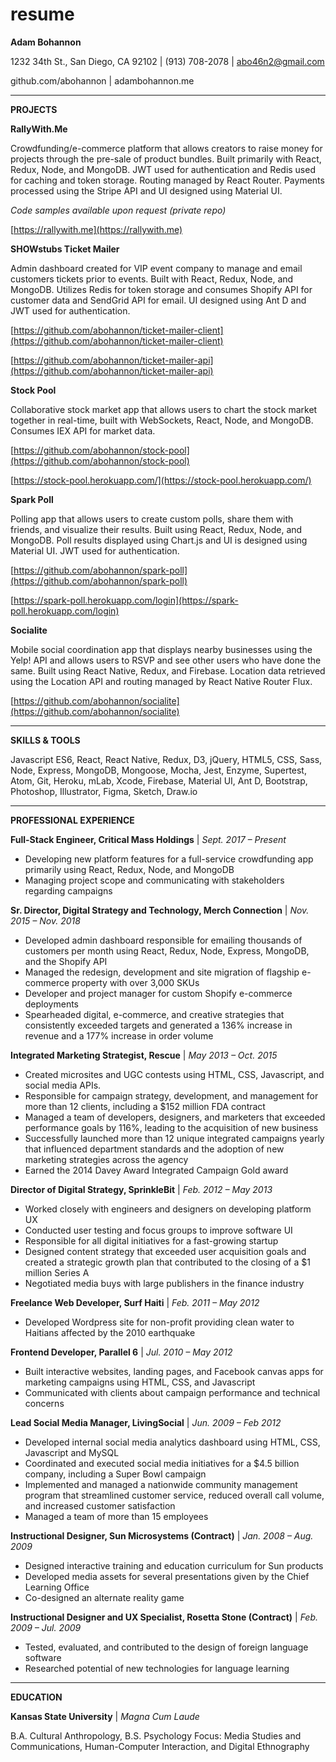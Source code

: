 # resume
**Adam Bohannon**

1232 34th St., San Diego, CA 92102 | (913) 708-2078 | abo46n2@gmail.com

github.com/abohannon | adambohannon.me

---

**PROJECTS**

**RallyWith.Me**

Crowdfunding/e-commerce platform that allows creators to raise money for projects through the pre-sale of product bundles. Built primarily with React, Redux, Node, and MongoDB. JWT used for authentication and Redis used for caching and token storage. Routing managed by React Router. Payments processed using the Stripe API and UI designed using Material UI.

_Code samples available upon request (private repo)_

[https://rallywith.me](https://rallywith.me)

**SHOWstubs Ticket Mailer**

Admin dashboard created for VIP event company to manage and email customers tickets prior to events. Built with React, Redux, Node, and MongoDB. Utilizes Redis for token storage and consumes Shopify API for customer data and SendGrid API for email. UI designed using Ant D and JWT used for authentication.

[https://github.com/abohannon/ticket-mailer-client](https://github.com/abohannon/ticket-mailer-client)

[https://github.com/abohannon/ticket-mailer-api](https://github.com/abohannon/ticket-mailer-api)

**Stock Pool**

Collaborative stock market app that allows users to chart the stock market together in real-time, built with WebSockets, React, Node, and MongoDB. Consumes IEX API for market data.

[https://github.com/abohannon/stock-pool](https://github.com/abohannon/stock-pool)

[https://stock-pool.herokuapp.com/](https://stock-pool.herokuapp.com/)

**Spark Poll**

Polling app that allows users to create custom polls, share them with friends, and visualize their results. Built using React, Redux, Node, and MongoDB. Poll results displayed using Chart.js and UI is designed using Material UI. JWT used for authentication.

[https://github.com/abohannon/spark-poll](https://github.com/abohannon/spark-poll)

[https://spark-poll.herokuapp.com/login](https://spark-poll.herokuapp.com/login)

**Socialite**

Mobile social coordination app that displays nearby businesses using the Yelp! API and allows users to RSVP and see other users who have done the same. Built using React Native, Redux, and Firebase. Location data retrieved using the Location API and routing managed by React Native Router Flux.

[https://github.com/abohannon/socialite](https://github.com/abohannon/socialite)

---

**SKILLS &amp; TOOLS**

Javascript ES6, React, React Native, Redux, D3, jQuery, HTML5, CSS, Sass, Node, Express, MongoDB, Mongoose, Mocha, Jest, Enzyme, Supertest, Atom, Git, Heroku, mLab, Xcode, Firebase, Material UI, Ant D, Bootstrap, Photoshop, Illustrator, Figma, Sketch, Draw.io

---

**PROFESSIONAL EXPERIENCE**

**Full-Stack Engineer, Critical Mass Holdings** | _Sept. 2017 – Present_

- Developing new platform features for a full-service crowdfunding app primarily using React, Redux, Node, and MongoDB
- Managing project scope and communicating with stakeholders regarding campaigns

**Sr. Director, Digital Strategy and Technology, Merch Connection** | _Nov. 2015 – Nov. 2018_

- Developed admin dashboard responsible for emailing thousands of customers per month using React, Redux, Node, Express, MongoDB, and the Shopify API
- Managed the redesign, development and site migration of flagship e-commerce property with over 3,000 SKUs
- Developer and project manager for custom Shopify e-commerce deployments
- Spearheaded digital, e-commerce, and creative strategies that consistently exceeded targets and generated a 136% increase in revenue and a 177% increase in order volume

**Integrated Marketing Strategist, Rescue** | _May 2013 – Oct. 2015_

- Created microsites and UGC contests using HTML, CSS, Javascript, and social media APIs.
- Responsible for campaign strategy, development, and management for more than 12 clients, including a $152 million FDA contract
- Managed a team of developers, designers, and marketers that exceeded performance goals by 116%, leading to the acquisition of new business
- Successfully launched more than 12 unique integrated campaigns yearly that influenced department standards and the adoption of new marketing strategies across the agency
- Earned the 2014 Davey Award Integrated Campaign Gold award

**Director of Digital Strategy, SprinkleBit** | _Feb. 2012 – May 2013_

- Worked closely with engineers and designers on developing platform UX
- Conducted user testing and focus groups to improve software UI
- Responsible for all digital initiatives for a fast-growing startup
- Designed content strategy that exceeded user acquisition goals and created a strategic growth plan that contributed to the closing of a $1 million Series A
- Negotiated media buys with large publishers in the finance industry

**Freelance Web Developer, Surf Haiti** | _Feb. 2011 – May 2012_

- Developed Wordpress site for non-profit providing clean water to Haitians affected by the 2010 earthquake

**Frontend Developer, Parallel 6** | _Jul. 2010 – May 2012_

- Built interactive websites, landing pages, and Facebook canvas apps for marketing campaigns using HTML, CSS, and Javascript
- Communicated with clients about campaign performance and technical concerns

**Lead Social Media Manager, LivingSocial** | _Jun. 2009 – Feb 2012_

- Developed internal social media analytics dashboard using HTML, CSS, Javascript and MySQL
- Coordinated and executed social media initiatives for a $4.5 billion company, including a Super Bowl campaign
- Implemented and managed a nationwide community management program that streamlined customer service, reduced overall call volume, and increased customer satisfaction
- Managed a team of more than 15 employees

**Instructional Designer, Sun Microsystems (Contract)** | _Jan. 2008 – Aug. 2009_

- Designed interactive training and education curriculum for Sun products
- Developed media assets for several presentations given by the Chief Learning Office
- Co-designed an alternate reality game

**Instructional Designer and UX Specialist, Rosetta Stone (Contract)** | _Feb. 2009 – Jul. 2009_

- Tested, evaluated, and contributed to the design of foreign language software
- Researched potential of new technologies for language learning

---

**EDUCATION**

**Kansas State University** | _Magna Cum Laude_

B.A. Cultural Anthropology, B.S. Psychology
Focus: Media Studies and Communications, Human-Computer Interaction, and Digital Ethnography
